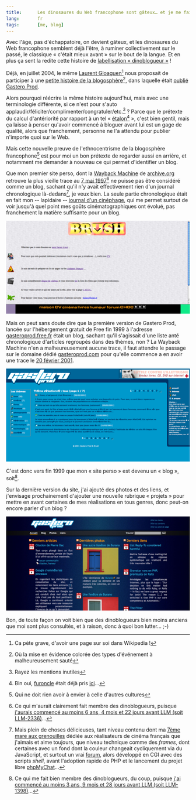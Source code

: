 ```yaml
---
title:      Les dinosaures du Web francophone sont gâteux… et je me fais (virtuellement) vieux
lang:       fr
tags:       [me, blog]
---
```


Avec l'âge, pas d'échappatoire, on devient gâteux, et les dinosaures du Web francophone semblent déjà l'être, à ruminer collectivement sur le passé, le classique « c'était mieux avant » sur le bout de la langue. Et en plus ça sent la redite cette histoire de [labellisation « dinoblogueur »](http://embruns.net/logbook/2008/06/08.html#006563) !


Déjà, en juillet 2004, le même [Laurent Gloaguen](http://fr.wikipedia.org/wiki/Laurent_Gloaguen)[^1] nous proposait de participer à une [petite histoire de la blogosphère](http://embruns.net/carnet/blogosphere/petite-histoire-blogosphere.html)[^2], dans laquelle était [oublié Gastero Prod](/2004/08/gastero-prod-ecarte-de-la-blog-story.html).

Alors pourquoi réécrire la même histoire aujourd'hui, mais avec une terminologie différente, si ce n'est pour s'auto applaudir/féliciter/complimenter/congratuler/etc.[^3] ? Parce que le prétexte du calcul d'antériorité par rapport à un tel « [étalon](http://loiclemeur.com/)[^4] », c'est bien gentil, mais ça laisse à penser qu'avoir commencé à bloguer avant lui est un gage de qualité, alors que franchement, personne ne l'a attendu pour publier n'importe quoi sur le Web.

Mais cette nouvelle preuve de l'ethnocentrisme de la blogosphère francophone[^5] est pour moi un bon prétexte de regarder aussi en arrière, et notamment me demander à nouveau ce qui permet d'identifier un blog.

Que mon premier site perso, dont la [Wayback Machine](http://web.archive.org/) de [archive.org](http://www.archive.org/) retrouve la plus vieille trace au [7 mai 1997](http://web.archive.org/web/19970507012424/http://www.eisti.fr/~brush/)[^6] ne puisse pas être considéré comme un blog, sachant qu'il n'y avait effectivement rien d'un journal chronologique là-dedans[^7], je veux bien. La seule partie chronologique était en fait mon -- lapidaire -- [journal d'un cinéphage](http://web.archive.org/web/19970730195347/www.eisti.fr/~brush/CINEMA/Sceances/), qui me permet surtout de voir jusqu'à quel point mes goûts cinématographiques ont évolué, pas franchement la matière suffisante pour un blog.

![](site-perso-1997.png "Mon site perso en 1997")


Mais on peut sans doute dire que la première version de Gastero Prod, lancée sur l'hébergement gratuit de Free fin 1999 à l'adresse [gasteroprod.free.fr](http://gasteroprod.free.fr/) était un blog, sachant qu'il s'agissait d'une liste anté chronologique d'articles regroupés dans des thèmes, non ? La Wayback Machine n'en a malheureusement aucune trace, il faut attendre le passage sur le domaine dédié [gasteroprod.com](http://www.gasteroprod.com/) pour qu'elle commence a en avoir une trace le [20 février 2001](http://web.archive.org/web/20010220195335/http://www.gasteroprod.com/).

![](gastero-prod-2001.png "Gastero Prod en 2001")


C'est donc vers fin 1999 que mon « site perso » est devenu un « blog », soit[^8].

Sur la dernière version du site, j'ai ajouté des photos et des liens, et j'envisage prochainement d'ajouter une nouvelle rubrique « projets » pour mettre en avant certaines de mes réalisations en tous genres, donc peut-on encore parler d'un blog ?

![](gastero-prod-2008.png "Gastero Prod en 2008")


Bon, de toute façon on voit bien que des dinoblogueurs bien moins anciens que moi sont plus consultés, et à raison, donc à quoi bon lutter… ;-)


[^1]: Ca pète grave, d'avoir une page sur soi dans Wikipedia !

[^2]: Où la mise en évidence colorée des types d'événement à malheureusement sauté

[^3]: Rayez les mentions inutiles

[^4]: Bin oui, [furoncle](http://www.myspace.com/) était déjà pris [ici](/2006/03/halte-au-vol-de-bande-passante.html)…

[^5]: Qui ne doit rien avoir à envier à celle d'autres cultures

[^6]: Ce qui m'aurait clairement fait membre des dinoblogueurs, puisque [j'aurais commencé au moins 6 ans, 4 mois et 22 jours avant LLM (soit LLM-2336)](http://www.timeanddate.com/date/durationresult.html?d1=7&m1=05&y1=1997&d2=29&m2=9&y2=2003)…

[^7]: Mais plein de choses délicieuses, tant niveau contenu dont ma [7ème mare aux grenouilles](http://web.archive.org/web/19970730195323/www.eisti.fr/~brush/CINEMA/7emeMareAuxGrenouilles/index.shtml) dédiée aux réalisateurs de cinéma français que j'aimais et aime toujours, que niveau technique comme des *frames*, dont certaines avec un fond dont la couleur changeait cycliquement via du JavaScript, et surtout un vrai [forum](http://web.archive.org/web/19970730152523/www.eisti.fr/~brush/cgi-bin/forum), alors développé en CGI avec des scripts *shell*, avant l'adoption rapide de PHP et le lancement du projet libre [phpMyChat](http://sf.net/projects/phpmychat/)…

[^8]: Ce qui me fait bien membre des dinoblogueurs, du coup, puisque [j'ai commencé au moins 3 ans, 9 mois et 28 jours avant LLM (soit LLM-1398)](http://www.timeanddate.com/date/durationresult.html?d1=1&m1=12&y1=1999&d2=29&m2=9&y2=2003)…
